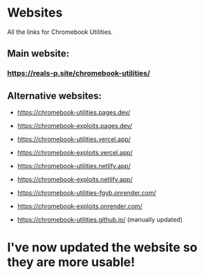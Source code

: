 # Websites
All the links for Chromebook Utilities.

## Main website:
### https://reals-p.site/chromebook-utilities/ 

## Alternative websites:
- https://chromebook-utilities.pages.dev/ 
- https://chromebook-exploits.pages.dev/ 

- https://chromebook-utilities.vercel.app/ 
- https://chromebook-exploits.vercel.app/ 

- https://chromebook-utilities.netlify.app/ 
- https://chromebook-exploits.netlify.app/ 

- https://chromebook-utilities-fgyb.onrender.com/ 
- https://chromebook-exploits.onrender.com/ 

- https://chromebook-utilities.github.io/ (manually updated) 

# I've now updated the website so they are more usable!
